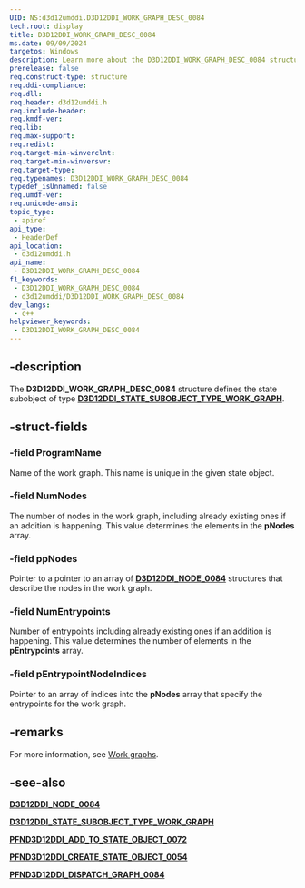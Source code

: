 ```yaml
---
UID: NS:d3d12umddi.D3D12DDI_WORK_GRAPH_DESC_0084
tech.root: display
title: D3D12DDI_WORK_GRAPH_DESC_0084
ms.date: 09/09/2024
targetos: Windows
description: Learn more about the D3D12DDI_WORK_GRAPH_DESC_0084 structure.
prerelease: false
req.construct-type: structure
req.ddi-compliance: 
req.dll: 
req.header: d3d12umddi.h
req.include-header: 
req.kmdf-ver: 
req.lib: 
req.max-support: 
req.redist: 
req.target-min-winverclnt:
req.target-min-winversvr: 
req.target-type: 
req.typenames: D3D12DDI_WORK_GRAPH_DESC_0084
typedef_isUnnamed: false
req.umdf-ver: 
req.unicode-ansi: 
topic_type:
 - apiref
api_type:
 - HeaderDef
api_location:
 - d3d12umddi.h
api_name:
 - D3D12DDI_WORK_GRAPH_DESC_0084
f1_keywords:
 - D3D12DDI_WORK_GRAPH_DESC_0084
 - d3d12umddi/D3D12DDI_WORK_GRAPH_DESC_0084
dev_langs:
 - c++
helpviewer_keywords:
 - D3D12DDI_WORK_GRAPH_DESC_0084
---
```


## -description

The **D3D12DDI_WORK_GRAPH_DESC_0084** structure defines the state subobject of type [**D3D12DDI_STATE_SUBOBJECT_TYPE_WORK_GRAPH**](ne-d3d12umddi-d3d12ddi_state_subobject_type.md).

## -struct-fields

### -field ProgramName

Name of the work graph. This name is unique in the given state object.

### -field NumNodes

The number of nodes in the work graph, including already existing ones if an addition is happening. This value determines the elements in the **pNodes** array.

### -field ppNodes

Pointer to a pointer to an array of [**D3D12DDI_NODE_0084**](ns-d3d12umddi-d3d12ddi_node_0084.md) structures that describe the nodes in the work graph.

### -field NumEntrypoints

Number of entrypoints including already existing ones if an addition is happening. This value determines the number of elements in the **pEntrypoints** array.

### -field pEntrypointNodeIndices

Pointer to an array of indices into the **pNodes** array that specify the entrypoints for the work graph.

## -remarks

For more information, see [Work graphs](/windows-hardware/drivers/display/work-graphs).

## -see-also

[**D3D12DDI_NODE_0084**](ns-d3d12umddi-d3d12ddi_node_0084.md)

[**D3D12DDI_STATE_SUBOBJECT_TYPE_WORK_GRAPH**](ne-d3d12umddi-d3d12ddi_state_subobject_type.md)

[**PFND3D12DDI_ADD_TO_STATE_OBJECT_0072**](nc-d3d12umddi-pfnd3d12ddi_add_to_state_object_0072.md)

[**PFND3D12DDI_CREATE_STATE_OBJECT_0054**](nc-d3d12umddi-pfnd3d12ddi_create_state_object_0054.md)

[**PFND3D12DDI_DISPATCH_GRAPH_0084**](nc-d3d12umddi-pfnd3d12ddi_dispatch_graph_0084.md)

